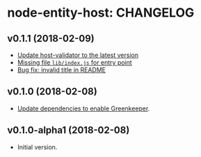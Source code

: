 node-entity-host: CHANGELOG
===========================

## v0.1.1 (2018-02-09)

* [Update host-validator to the latest version](9fv/node-entity-host#2)
* [Missing file `lib/index.js` for entry point](9fv/node-entity-host#3)
* [Bug fix: invalid title in README](9fv/node-entity-host#4)

## v0.1.0 (2018-02-08)

* [Update dependencies to enable Greenkeeper](https://github.com/9fv/node-entity-host/pull/1).

## v0.1.0-alpha1 (2018-02-08)

* Initial version.
